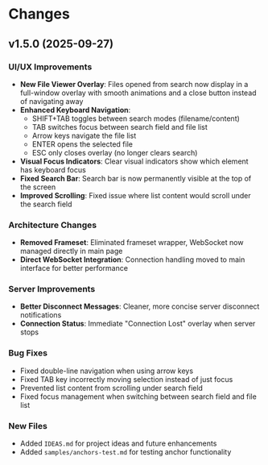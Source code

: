 # Changes

## v1.5.0 (2025-09-27)

### UI/UX Improvements
- **New File Viewer Overlay**: Files opened from search now display in a full-window overlay with smooth animations and a close button instead of navigating away
- **Enhanced Keyboard Navigation**:
  - SHIFT+TAB toggles between search modes (filename/content)
  - TAB switches focus between search field and file list
  - Arrow keys navigate the file list
  - ENTER opens the selected file
  - ESC only closes overlay (no longer clears search)
- **Visual Focus Indicators**: Clear visual indicators show which element has keyboard focus
- **Fixed Search Bar**: Search bar is now permanently visible at the top of the screen
- **Improved Scrolling**: Fixed issue where list content would scroll under the search field

### Architecture Changes
- **Removed Frameset**: Eliminated frameset wrapper, WebSocket now managed directly in main page
- **Direct WebSocket Integration**: Connection handling moved to main interface for better performance

### Server Improvements
- **Better Disconnect Messages**: Cleaner, more concise server disconnect notifications
- **Connection Status**: Immediate "Connection Lost" overlay when server stops

### Bug Fixes
- Fixed double-line navigation when using arrow keys
- Fixed TAB key incorrectly moving selection instead of just focus
- Prevented list content from scrolling under search field
- Fixed focus management when switching between search field and file list

### New Files
- Added `IDEAS.md` for project ideas and future enhancements
- Added `samples/anchors-test.md` for testing anchor functionality